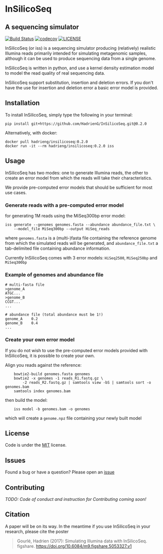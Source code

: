 # InSilicoSeq
## A sequencing simulator

[![Build Status](https://travis-ci.org/HadrienG/InSilicoSeq.svg?branch=master)](https://travis-ci.org/HadrienG/InSilicoSeq)
[![codecov](https://codecov.io/gh/HadrienG/InSilicoSeq/branch/master/graph/badge.svg)](https://codecov.io/gh/HadrienG/InSilicoSeq)
[![LICENSE](https://img.shields.io/badge/license-MIT-lightgrey.svg)](LICENSE)

InSilicoSeq (or iss) is a sequencing simulator producing (relatively) realistic
Illumina reads primarily intended for simulating metagenomic samples, although it can be used to produce sequencing data from a single genome.

InSilicoSeq is written in python, and use a kernel density estimation model to
model the read quality of real sequencing data.

InSilicoSeq support substitution, insertion and deletion errors. If you don't have
the use for insertion and deletion error a basic error model is provided.

## Installation

To install InSilicoSeq, simply type the following in your terminal:

`pip install git+https://github.com/HadrienG/InSilicoSeq.git@0.2.0`

Alternatively, with docker:

```shell
docker pull hadrieng/insilicoseq:0.2.0
docker run -it --rm hadrieng/insilicoseq:0.2.0 iss
```

## Usage

InSilicoSeq has two modes: one to generate Illumina reads, the other to create
an error model from which the reads will take their characteristics.

We provide pre-computed error models that should be sufficient for most use
cases.

### Generate reads with a pre-computed error model

for generating 1M reads using the MiSeq300bp error model:

```shell
iss generate --genomes genomes.fasta --abundance abundance_file.txt \
    --model_file MiSeq300bp --output HiSeq_reads
```

where `genomes.fasta` is a (multi-)fasta file containing the reference genome from which the simulated reads will be generated, and `abundance_file.txt` a tab-delimited file containing abundance information.

Currently InSilicoSeq comes with 3 error models: `HiSeq2500`, `MiSeq250bp` and
`MiSeq300bp`

### Example of genomes and abundance file

```
# multi-fasta file
>genome_A
ATGC...
>genome_B
CCGT...
...

# abundance file (total abundance must be 1!)
genome_A    0.2
genome_B    0.4
...
```

### Create your own error model

If you do not wish to use the pre-computed error models provided with
InSilicoSeq, it is possible to create your own.

Align you reads against the reference:

```shell
    bowtie2-build genomes.fasta genomes
    bowtie2 -x genomes -1 reads_R1.fastq.gz \
        -2 reads_R2.fastq.gz | samtools view -bS | samtools sort -o genomes.bam
    samtools index genomes.bam
```

then build the model:

```shell
    iss model -b genomes.bam -o genomes
```

which will create a `genome.npz` file containing your newly built model

## License

Code is under the [MIT](LICENSE) license.

## Issues

Found a bug or have a question? Please open an [issue](https://github.com/HadrienG/InSilicoSeq/issues)

## Contributing

*TODO: Code of conduct and instruction for Contributing coming soon!*

## Citation

A paper will be on its way. In the meantime if you use InSilicoSeq in your
research, please cite the poster

> Gourlé, Hadrien (2017): Simulating Illumina data with InSilicoSeq. figshare. https://doi.org/10.6084/m9.figshare.5053327.v1
